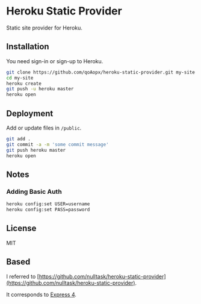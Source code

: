 # Heroku Static Provider

Static site provider for Heroku.

## Installation

You need sign-in or sign-up to Heroku.

```sh
git clone https://github.com/qoAopx/heroku-static-provider.git my-site
cd my-site
heroku create
git push -u heroku master
heroku open
```

## Deployment

Add or update files in `/public`.

```sh
git add .
git commit -a -m 'some commit message'
git push heroku master
heroku open
```

## Notes

### Adding Basic Auth

```sh
heroku config:set USER=username
heroku config:set PASS=password
```

## License

MIT

## Based

I referred to [https://github.com/nulltask/heroku-static-provider](https://github.com/nulltask/heroku-static-provider).

It corresponds to [Express 4](https://expressjs.com).
